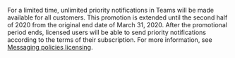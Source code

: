 For a limited time, unlimited priority notifications in Teams will be made available for all customers. This promotion is extended until the second half of 2020 from the original end date of March 31, 2020. After the promotional period ends, licensed users will be able to send priority notifications according to the terms of their subscription. For more information, see [Messaging policies licensing](../teams-add-on-licensing/pri-message.md). 